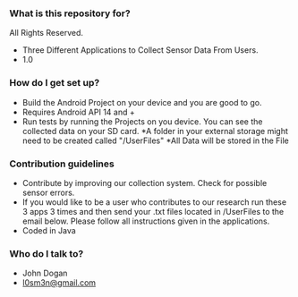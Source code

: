 ### What is this repository for? ###

All Rights Reserved.

* Three Different Applications to Collect Sensor Data From Users.
* 1.0

### How do I get set up? ###

* Build the Android Project on your device and you are good to go.
* Requires Android API 14 and + 
* Run tests by running the Projects on you device. You can see the collected data on your SD card.
*A folder in your external storage might need to be created called "/UserFiles"
*All Data will be stored in the File

### Contribution guidelines ###

* Contribute by improving our collection system. Check for possible sensor errors.
* If you would like to be a user who contributes to our research run these 3 apps 3 times and then send your .txt files located in /UserFiles to the email below. Please follow all instructions given in the applications.
* Coded in Java

### Who do I talk to? ###

* John Dogan
* l0sm3n@gmail.com